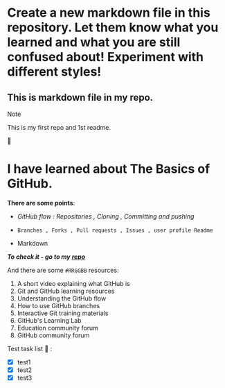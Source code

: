 # Create a new markdown file in this repository. Let them know what you learned and what you are still confused about! Experiment with different styles!


## This is markdown file in my repo. 

> [!NOTE]
> This is my first repo and 1st readme.

:wave:
# I have learned about The Basics of GitHub.
**There are some points**:
- _GitHub flow : Repositories , Cloning , Committing and pushing_ 
* `Branches , Forks , Pull requests , Issues , user profile Readme`
+  Markdown

***To check it - go to my [repo](https://github.com/HotTesting/git-starter-assignment-baranovskyimaksym)***





And there are some `#RRGGBB` resources:
1. A short video explaining what GitHub is
2. Git and GitHub learning resources
3. Understanding the GitHub flow
4. How to use GitHub branches
5. Interactive Git training materials
6. GitHub's Learning Lab
7. Education community forum
8. GitHub community forum

Test task list :crossed_fingers: :
 - [x] test1
 - [x] test2
 - [x] test3